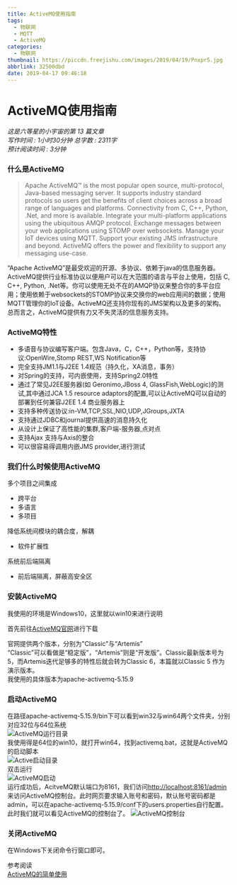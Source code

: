 ```yaml
---
title: ActiveMQ使用指南
tags:
  - 物联网
  - MQTT
  - ActiveMQ
categories:
  - 物联网
thumbnail: https://piccdn.freejishu.com/images/2019/04/19/Pnxpr5.jpg
abbrlink: 32500dbd
date: 2019-04-17 09:46:18
---
```

# ActiveMQ使用指南
*这是六等星的小宇宙的第 13 篇文章  
写作时间 : 1小时30分钟
总字数 : 2311字   
预计阅读时间 : 3分钟*

### 什么是ActiveMQ

>Apache ActiveMQ™ is the most popular open source, multi-protocol, Java-based messaging server. It supports industry standard protocols so users get the benefits of client choices across a broad range of languages and platforms. Connectivity from C, C++, Python, .Net, and more is available. Integrate your multi-platform applications using the ubiquitous AMQP protocol. Exchange messages between your web applications using STOMP over websockets. Manage your IoT devices using MQTT. Support your existing JMS infrastructure and beyond. ActiveMQ offers the power and flexibility to support any messaging use-case.

“Apache ActiveMQ”是最受欢迎的开源、多协议、依赖于java的信息服务器。ActiveMQ提供行业标准协议以便用户可以在大范围的语言与平台上使用，包括 C, C++, Python, .Net等。你可以使用无处不在的AMQP协议来整合你的多平台应用；使用依赖于websockets的STOMP协议来交换你的web应用间的数据；使用MQTT管理你的IoT设备。ActiveMQ还支持你现有的JMS架构以及更多的架构。总而言之，ActiveMQ提供有力又不失灵活的信息服务支持。  

### ActiveMQ特性  
- 多语音与协议编写客户端。包含Java，C，C++，Python等，支持协议:OpenWire,Stomp REST,WS Notification等
- 完全支持JM1.1与J2EE 1.4规范（持久化，XA消息，事务）
- 对Spring的支持，可内嵌使用，支持Spring2.0特性
- 通过了常见J2EE服务器(如 Geronimo,JBoss 4, GlassFish,WebLogic)的测试,其中通过JCA 1.5 resource adaptors的配置,可以让ActiveMQ可以自动的部署到任何兼容J2EE 1.4 商业服务器上
- 支持多种传送协议:in-VM,TCP,SSL,NIO,UDP,JGroups,JXTA
- 支持通过JDBC和journal提供高速的消息持久化
- 从设计上保证了高性能的集群,客户端-服务器,点对点
- 支持Ajax 支持与Axis的整合
- 可以很容易得调用内嵌JMS provider,进行测试

### 我们什么时候使用ActiveMQ
多个项目之间集成  
- 跨平台
- 多语言
- 多项目  

降低系统间模块的耦合度，解耦  
- 软件扩展性   

系统前后端隔离  
- 前后端隔离，屏蔽高安全区

### 安装ActiveMQ  
我使用的环境是Windows10，这里就以win10来进行说明   

首先前往[ActiveMQ官网](https://activemq.apache.org/index.html)进行下载  

官网提供两个版本，分别为"Classic"与“Artemis”  
“Classic”可以看做是“稳定版”，“Artemis”则是“开发版”。Classic最新版本号为5，而Artemis迭代足够多的特性后就会转为Classic 6，本篇就以Classic 5 作为演示版本。  
我使用的具体版本为apache-activemq-5.15.9

### 启动ActiveMQ
在路径apache-activemq-5.15.9/bin下可以看到win32与win64两个文件夹，分别对应32位与64位系统  
![ActiveMQ运行目录](https://piccdn.freejishu.com/images/2019/04/21/PnxfVT.png)    
我使用得是64位的win10，就打开win64，找到activemq.bat，这就是ActiveMQ的启动脚本  
![Active启动目录](https://piccdn.freejishu.com/images/2019/04/21/PnxYog.png)    
双击运行   
![ActiveMQ启动](https://piccdn.freejishu.com/images/2019/04/21/PnxVPc.png)     
运行成功后，AcitveMQ默认端口为8161，我们访问[http://localhost:8161/admin](http://localhost:8161/admin) 来访问ActiveMQ控制台。此时网页要求输入账号和密码，默认账号密码都是admin，可以在apache-activemq-5.15.9/conf下的users.properties自行配置。  
此时我们就可以看见ActiveMQ的控制台了。
![ActiveMQ控制台](https://piccdn.freejishu.com/images/2019/04/21/PnxhyI.png)
### 关闭ActiveMQ
在Windows下关闭命令行窗口即可。  

参考阅读  
[ActiveMQ的简单使用](https://nightmare233.top/posts/4839de24.html)
